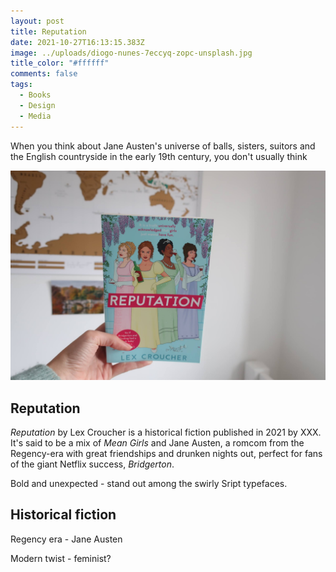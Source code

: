 ```yaml
---
layout: post
title: Reputation
date: 2021-10-27T16:13:15.383Z
image: ../uploads/diogo-nunes-7eccyq-zopc-unsplash.jpg
title_color: "#ffffff"
comments: false
tags:
  - Books
  - Design
  - Media
---
```

When you think about Jane Austen's universe of balls, sisters, suitors and the English countryside in the early 19th century, you don't usually think  

![](../uploads/20211007150315_img_3062.jpg)

## Reputation

*Reputation* by Lex Croucher is a historical fiction published in 2021 by XXX. It's said to be a mix of *Mean Girls* and Jane Austen, a romcom from the Regency-era with great friendships and drunken nights out, perfect for fans of the giant Netflix success, *Bridgerton*. 

Bold and unexpected - stand out among the swirly Sript typefaces. 

## Historical fiction

Regency era - Jane Austen

Modern twist - feminist?